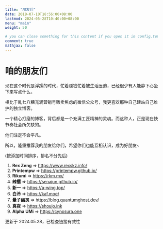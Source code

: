 ```yaml
---
title: "朋友们"
date: 2018-07-10T18:56:00+08:00
lastmod: 2024-05-28T10:40:00+08:00
menu: "main"
weight: 50

# you can close something for this content if you open it in config.toml.
comment: true
mathjax: false
---
```


#  咱的朋友们

现在这个时代是浮躁的时代，忙着赚钱忙着被生活压迫，已经很少有人能静下心坐下来写点什么。

相比于乱七八糟充满营销号贩卖焦虑的微信公众号，我更喜欢那种自己建站自己维护的独立博客。

一个精心打磨的博客，背后都是一个充满工匠精神的灵魂。而这种人，正是现在快节奏社会所欠缺的。

他们注定不会平凡。

所以，隆重推荐我的朋友给你们，希望你们也能互相认识，成为好朋友~

(按添加时间排序，排名不分先后)

1. **Rex Zeng** &rArr; https://www.rexskz.info/
1. **Printempw** &rArr; https://printempw.github.io/
1. **Rikumi** &rArr; https://rkm.mx/
1. **辣樱** &rArr; https://senajun.github.io/
1. **新一** &rArr; https://a-wing.top/
1. **白泠** &rArr; https://kaf.moe/
1. **量子幽灵** &rArr; https://blog.quantumghost.dev/
1. **真夜** &rArr; https://shoujo.ink
1. **Alpha UMi** &rArr; https://cynosura.one

更新于 2024.05.28，已检查链接有效性
